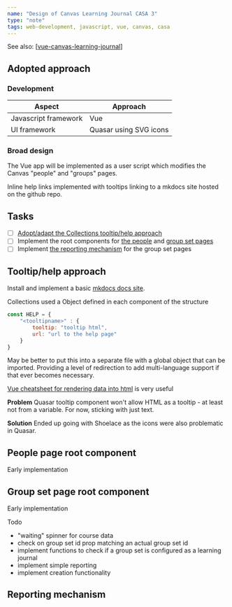 ```yaml
---
name: "Design of Canvas Learning Journal CASA 3"
type: "note"
tags: web-development, javascript, vue, canvas, casa
---
```


See also: [[vue-canvas-learning-journal]]

## Adopted approach

### Development

| Aspect | Approach |
| --- | --- |
| Javascript framework | Vue |
| UI framework | Quasar using SVG icons |

### Broad design

The Vue app will be implemented as a user script which modifies the Canvas "people" and "groups" pages.

Inline help links implemented with tooltips linking to a mkdocs site hosted on the github repo.

## Tasks

- [ ] [Adopt/adapt the Collections tooltip/help approach](#tooltiphelp-approach)
- [ ] Implement the root components for [the people](#people-page-root-component) and [group set pages](#group-set-page-root-component)
- [ ] Implement [the reporting mechanism](#reporting-mechanism) for the group set pages

## Tooltip/help approach

Install and implement a basic [mkdocs docs site](https://djplaner.github.io/canvas-learning-journal/).

Collections used a Object defined in each component of the structure 

```javascript
const HELP = {
    "<tooltipname>" : {
        tooltip: "tooltip html",
        url: "url to the help page"
    }
}
```
May be better to put this into a separate file with a global object that can be imported. Providing a level of redirection to add multi-language support if that ever becomes necessary.

[Vue cheatsheet for rendering data into html](https://dev.to/kontent_ai/vue-js-cheat-sheet-rendering-data-into-html-4d8g) is very useful

**Problem** Quasar tooltip component won't allow HTML as a tooltip - at least not from a variable. For now, sticking with just text.

**Solution** Ended up going with Shoelace as the icons were also problematic in Quasar.

## People page root component

Early implementation

## Group set page root component

Early implementation

Todo 

- "waiting" spinner for course data
- check on group set id prop matching an actual group set id
- implement functions to check if a group set is configured as a learning journal
- implement simple reporting
- implement creation functionality


## Reporting mechanism

[//begin]: # "Autogenerated link references for markdown compatibility"
[vue-canvas-learning-journal]: vue-canvas-learning-journal "vue-canvas-learning-journal"
[//end]: # "Autogenerated link references"